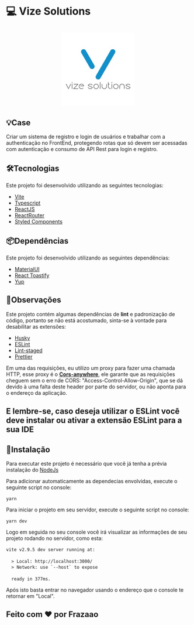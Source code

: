 # 💻 Vize Solutions
<h2 align="center">
  <img src="./public/vize_logo.png">
</h2>

## 💡Case
Criar um sistema de registro e login de usuários e trabalhar com a authenticação no FrontEnd, protegendo rotas que só devem ser acessadas com autenticação e consumo de API Rest para login e registro.

## 🛠️Tecnologias
Este projeto foi desenvolvido utilizando as seguintes tecnologias:
- [Vite](https://vitejs.dev/)
- [Typescript](https://www.typescriptlang.org/)
- [ReactJS](https://reactjs.org/)
- [ReactRouter](https://reactrouterdotcom.fly.dev/docs/en/v6)
- [Styled Components](https://styled-components.com/docs/basics)

## 📦Dependências
Este projeto foi desenvolvido utilizando as seguintes dependências:
- [MaterialUI](https://mui.com/pt/material-ui/getting-started/installation/)
- [React Toastify](https://www.npmjs.com/package/react-toastify)
- [Yup](https://www.npmjs.com/package/yup)

## 👀Observações
Este projeto contém algumas dependências de **lint** e padronização de código, portanto se não está acostumado, sinta-se à vontade para desabilitar as extensões:
- [Husky](https://www.npmjs.com/package/husky)
- [ESLint](https://www.npmjs.com/package/eslint)
- [Lint-staged](https://www.npmjs.com/package/lint-staged)
- [Prettier](https://www.npmjs.com/package/prettier)

Em uma das requisições, eu utilizo um proxy para fazer uma chamada HTTP, esse proxy é o [**Cors-anywhere**](https://cors-anywhere.herokuapp.com/), ele garante que as requisições cheguem sem o erro de CORS: "Access-Control-Allow-Origin", que se dá devido à uma falta deste header por parte do servidor, ou não aponta para o endereço da aplicação.

E lembre-se, caso deseja utilizar o ESLint você deve instalar ou ativar a extensão ESLint para a sua **IDE**
-

## 🚀Instalação

Para executar este projeto é necessário que você já tenha a prévia instalação do [NodeJs](https://nodejs.org/)

Para adicionar automaticamente as dependecias envolvidas, execute o seguinte script no console:

```
yarn
```

Para iniciar o projeto em seu servidor, execute o seguinte script no console:

```
yarn dev
```

Logo em seguida no seu console você irá visualizar as informações de seu projeto rodando no servidor, como esta:

```
vite v2.9.5 dev server running at:

  > Local: http://localhost:3000/
  > Network: use `--host` to expose

  ready in 377ms.
```

Após isto basta entrar no navegador usando o endereço que o console te retornar em "Local".

## Feito com ❤️ por Frazaao
